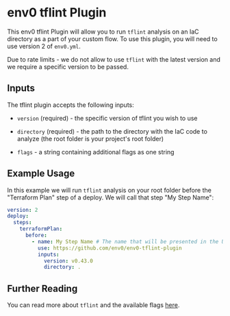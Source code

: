 # env0 tflint Plugin



This env0 tflint Plugin will allow you to run `tflint` analysis on an IaC directory as a part of your custom flow. To use this plugin, you will need to use version 2 of `env0.yml`.


Due to rate limits - we do not allow to use `tflint` with the latest version and we require a specific version to be passed.


## Inputs



The tflint plugin accepts the following inputs:

* `version` (required) - the specific version of tflint you wish to use 

* `directory` (required) - the path to the directory with the IaC code to analyze (the root folder is your project's root folder)

* `flags` - a string containing additional flags as one string


## Example Usage



In this example we will run `tflint` analysis on your root folder before the "Terraform Plan" step of a deploy. We will call that step "My Step Name":

```yaml
version: 2
deploy:
  steps:
    terraformPlan:
      before:
        - name: My Step Name # The name that will be presented in the UI for this step
          use: https://github.com/env0/env0-tflint-plugin
          inputs:
            version: v0.43.0
            directory: .

```



## Further Reading

You can read more about `tflint` and the available flags [here](https://github.com/terraform-linters/tflint#usage).